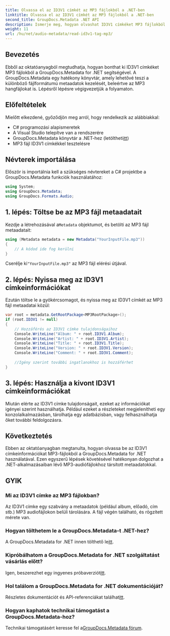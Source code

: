 ```yaml
---
title: Olvassa el az ID3V1 címkét az MP3 fájlokból a .NET-ben
linktitle: Olvassa el az ID3V1 címkét az MP3 fájlokból a .NET-ben
second_title: GroupDocs.Metadata .NET API
description: Ismerje meg, hogyan olvashat ID3V1 címkéket MP3 fájlokból a GroupDocs.Metadata for .NET segítségével. Lépésről lépésre bemutató oktatóprogram kódpéldákkal.
weight: 11
url: /hu/net/audio-metadata/read-id3v1-tag-mp3/
---
```

## Bevezetés
Ebből az oktatóanyagból megtudhatja, hogyan bonthat ki ID3V1 címkéket MP3 fájlokból a GroupDocs.Metadata for .NET segítségével. A GroupDocs.Metadata egy hatékony könyvtár, amely lehetővé teszi a különböző fájlformátumú metaadatok kezelését, beleértve az MP3 hangfájlokat is. Lépésről lépésre végigvezetjük a folyamaton.
## Előfeltételek
Mielőtt elkezdené, győződjön meg arról, hogy rendelkezik az alábbiakkal:
- C# programozási alapismeretek
- A Visual Studio telepítve van a rendszerére
-  GroupDocs.Metadata könyvtár a .NET-hez (letöltheti[itt](https://releases.groupdocs.com/metadata/net/))
- MP3 fájl ID3V1 címkékkel tesztelésre

## Névterek importálása
Először is importálnia kell a szükséges névtereket a C# projektbe a GroupDocs.Metadata funkciók használatához:
```csharp
using System;
using GroupDocs.Metadata;
using GroupDocs.Formats.Audio;
```
## 1. lépés: Töltse be az MP3 fájl metaadatait
 Kezdje a létrehozásával a`Metadata` objektumot, és betölti az MP3 fájl metaadatait:
```csharp
using (Metadata metadata = new Metadata("YourInputFile.mp3"))
{
    // A kódod ide fog kerülni
}
```
 Cserélje ki`"YourInputFile.mp3"` az MP3 fájl elérési útjával.
## 2. lépés: Nyissa meg az ID3V1 címkeinformációkat
Ezután töltse le a gyökércsomagot, és nyissa meg az ID3V1 címkét az MP3 fájl metaadatai közül:
```csharp
var root = metadata.GetRootPackage<MP3RootPackage>();
if (root.ID3V1 != null)
{
    // Hozzáférés az ID3V1 címke tulajdonságaihoz
    Console.WriteLine("Album: " + root.ID3V1.Album);
    Console.WriteLine("Artist: " + root.ID3V1.Artist);
    Console.WriteLine("Title: " + root.ID3V1.Title);
    Console.WriteLine("Version: " + root.ID3V1.Version);
    Console.WriteLine("Comment: " + root.ID3V1.Comment);
    
    //Igény szerint további ingatlanokhoz is hozzáférhet
}
```
## 3. lépés: Használja a kivont ID3V1 címkeinformációkat
Miután elérte az ID3V1 címke tulajdonságait, ezeket az információkat igényei szerint használhatja. Például ezeket a részleteket megjelenítheti egy konzolalkalmazásban, tárolhatja egy adatbázisban, vagy felhasználhatja őket további feldolgozásra.

## Következtetés
Ebben az oktatóanyagban megtanulta, hogyan olvassa be az ID3V1 címkeinformációkat MP3-fájlokból a GroupDocs.Metadata for .NET használatával. Ezen egyszerű lépések követésével hatékonyan dolgozhat a .NET-alkalmazásaiban lévő MP3-audiófájlokhoz társított metaadatokkal.

## GYIK
### Mi az ID3V1 címke az MP3 fájlokban?
Az ID3V1 címke egy szabvány a metaadatok (például album, előadó, cím stb.) MP3 audiofájlokon belüli tárolására. A fájl végén található, és rögzített mérete van.
### Hogyan tölthetem le a GroupDocs.Metadata-t .NET-hez?
 A GroupDocs.Metadata for .NET innen tölthető le[itt](https://releases.groupdocs.com/metadata/net/).
### Kipróbálhatom a GroupDocs.Metadata for .NET szolgáltatást vásárlás előtt?
 Igen, beszerezhet egy ingyenes próbaverziót[itt](https://releases.groupdocs.com/).
### Hol találom a GroupDocs.Metadata for .NET dokumentációját?
 Részletes dokumentációt és API-referenciákat találhat[itt](https://tutorials.groupdocs.com/metadata/net/).
### Hogyan kaphatok technikai támogatást a GroupDocs.Metadata-hoz?
 Technikai támogatásért keresse fel a[GroupDocs.Metadata fórum](https://forum.groupdocs.com/c/metadata/14).